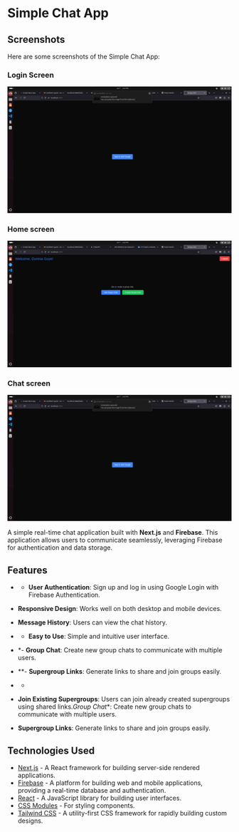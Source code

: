 # Simple Chat App


## Screenshots

Here are some screenshots of the Simple Chat App:

### Login Screen
![Login Screen](./images/image3.png)

### Home screen
![Chat Screen](./images/image2.png)

### Chat screen
![Mobile View](./images/image3.png)


A simple real-time chat application built with **Next.js** and **Firebase**. This application allows users to communicate seamlessly, leveraging Firebase for authentication and data storage.

## Features

- - **User Authentication**: Sign up and log in using Google Login with Firebase Authentication.

- **Responsive Design**: Works well on both desktop and mobile devices.

- **Message History**: Users can view the chat history.

- - **Easy to Use**: Simple and intuitive user interface.

- *- **Group Chat**: Create new group chats to communicate with multiple users.

- **- **Supergroup Links**: Generate links to share and join groups easily.

- *
- **Join Existing Supergroups**: Users can join already created supergroups using shared links.*Group Chat**: Create new group chats to communicate with multiple users.
- **Supergroup Links**: Generate links to share and join groups easily.

## Technologies Used

- [Next.js](https://nextjs.org/) - A React framework for building server-side rendered applications.
- [Firebase](https://firebase.google.com/) - A platform for building web and mobile applications, providing a real-time database and authentication.
- [React](https://reactjs.org/) - A JavaScript library for building user interfaces.
- [CSS Modules](https://github.com/css-modules/css-modules) - For styling components.
- [Tailwind CSS](https://tailwindcss.com/) - A utility-first CSS framework for rapidly building custom designs.


